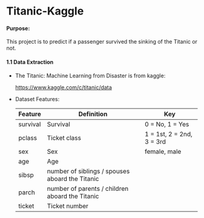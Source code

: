 # Titanic-Kaggle

#### Purpose:

This project is to predict if a passenger survived the sinking of the Titanic or not. 

#### 1.1 Data Extraction
    
   * The Titanic: Machine Learning from Disaster is from kaggle:
   
        https://www.kaggle.com/c/titanic/data
        
   * Dataset Features:
   
        | Feature            | Definition       |   Key      |
        | ----------------   |-------------     |-------------  | 
        |  survival          | Survival         |0 = No, 1 = Yes      |
        |   pclass          | 	Ticket class    |1 = 1st, 2 = 2nd, 3 = 3rd|
        |   sex               |Sex                | female, male|
        |   age             |Age                |               |
        |   sibsp           |number of siblings / spouses aboard the Titanic|        |
        |   parch           |number of parents / children aboard the Titanic|           |
        |   ticket          |Ticket number      |           |
        
   

